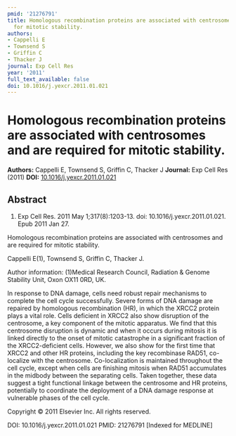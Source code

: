 ```yaml
---
pmid: '21276791'
title: Homologous recombination proteins are associated with centrosomes and are required
  for mitotic stability.
authors:
- Cappelli E
- Townsend S
- Griffin C
- Thacker J
journal: Exp Cell Res
year: '2011'
full_text_available: false
doi: 10.1016/j.yexcr.2011.01.021
---
```


# Homologous recombination proteins are associated with centrosomes and are required for mitotic stability.
**Authors:** Cappelli E, Townsend S, Griffin C, Thacker J
**Journal:** Exp Cell Res (2011)
**DOI:** [10.1016/j.yexcr.2011.01.021](https://doi.org/10.1016/j.yexcr.2011.01.021)

## Abstract

1. Exp Cell Res. 2011 May 1;317(8):1203-13. doi: 10.1016/j.yexcr.2011.01.021.
Epub  2011 Jan 27.

Homologous recombination proteins are associated with centrosomes and are 
required for mitotic stability.

Cappelli E(1), Townsend S, Griffin C, Thacker J.

Author information:
(1)Medical Research Council, Radiation & Genome Stability Unit, Oxon OX11 0RD, 
UK.

In response to DNA damage, cells need robust repair mechanisms to complete the 
cell cycle successfully. Severe forms of DNA damage are repaired by homologous 
recombination (HR), in which the XRCC2 protein plays a vital role. Cells 
deficient in XRCC2 also show disruption of the centrosome, a key component of 
the mitotic apparatus. We find that this centrosome disruption is dynamic and 
when it occurs during mitosis it is linked directly to the onset of mitotic 
catastrophe in a significant fraction of the XRCC2-deficient cells. However, we 
also show for the first time that XRCC2 and other HR proteins, including the key 
recombinase RAD51, co-localize with the centrosome. Co-localization is 
maintained throughout the cell cycle, except when cells are finishing mitosis 
when RAD51 accumulates in the midbody between the separating cells. Taken 
together, these data suggest a tight functional linkage between the centrosome 
and HR proteins, potentially to coordinate the deployment of a DNA damage 
response at vulnerable phases of the cell cycle.

Copyright © 2011 Elsevier Inc. All rights reserved.

DOI: 10.1016/j.yexcr.2011.01.021
PMID: 21276791 [Indexed for MEDLINE]

